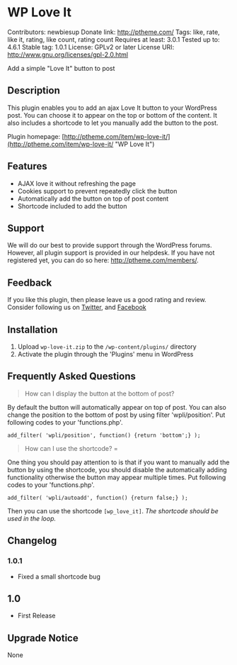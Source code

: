 # WP Love It

Contributors: newbiesup
Donate link: http://ptheme.com/
Tags: like, rate, like it, rating, like count, rating count
Requires at least: 3.0.1
Tested up to: 4.6.1
Stable tag: 1.0.1
License: GPLv2 or later
License URI: http://www.gnu.org/licenses/gpl-2.0.html

Add a simple "Love It" button to post

## Description

This plugin enables you to add an ajax Love It button to your WordPress post. You can choose it to appear on the top or bottom of the content. It also includes a shortcode to let you manually add the button to the post.


Plugin homepage: [http://ptheme.com/item/wp-love-it/](http://ptheme.com/item/wp-love-it/ "WP Love It")

## Features

*   AJAX love it without refreshing the page
*   Cookies support to prevent repeatedly click the button
*   Automatically add the button on top of post content
*	Shortcode included to add the button

## Support

We will do our best to provide support through the WordPress forums. However, all plugin support is provided in our helpdesk. If you have not registered yet, you can do so here: <a href="http://ptheme.com/members/">http://ptheme.com/members/</a>.

## Feedback
If you like this plugin, then please leave us a good rating and review.<br> Consider following us on <a href="https://twitter.com/pthemecom">Twitter</a>, and <a href="https://www.facebook.com/pthemecom">Facebook</a>

## Installation

1. Upload `wp-love-it.zip` to the `/wp-content/plugins/` directory
1. Activate the plugin through the 'Plugins' menu in WordPress

## Frequently Asked Questions

> How can I display the button at the bottom of post?

By default the button will automatically appear on top of post. You can also change the position to the bottom of post by using filter 'wpli/position'. Put following codes to your 'functions.php'.

```
add_filter( 'wpli/position', function() {return 'bottom';} );
```

> How can I use the shortcode? =
 
One thing you should pay attention to is that if you want to manually add the button by using the shortcode, you should disable the automatically adding functionality otherwise the button may appear multiple times. Put following codes to your 'functions.php'.

```
add_filter( 'wpli/autoadd', function() {return false;} );
```

Then you can use the shortcode ```[wp_love_it]```. *The shortcode should be used in the loop.*

## Changelog

### 1.0.1
* Fixed a small shortcode bug

## 1.0
* First Release

## Upgrade Notice
None
